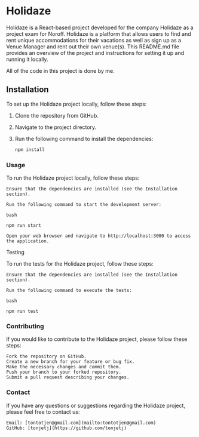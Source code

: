 # Holidaze

Holidaze is a React-based project developed for the company Holidaze as a project exam for Noroff. Holidaze is a platform that allows users to find and rent unique accommodations for their vacations as well as sign up as a Venue Manager and rent out their own venue(s). This README.md file provides an overview of the project and instructions for setting it up and running it locally.

All of the code in this project is done by me. 

## Installation

To set up the Holidaze project locally, follow these steps:

1. Clone the repository from GitHub.
2. Navigate to the project directory.
3. Run the following command to install the dependencies:

   ```bash
   npm install

### Usage

To run the Holidaze project locally, follow these steps:

    Ensure that the dependencies are installed (see the Installation section).

    Run the following command to start the development server:

    bash

    npm run start

    Open your web browser and navigate to http://localhost:3000 to access the application.

Testing

To run the tests for the Holidaze project, follow these steps:

    Ensure that the dependencies are installed (see the Installation section).

    Run the following command to execute the tests:

    bash

    npm run test

### Contributing

If you would like to contribute to the Holidaze project, please follow these steps:

    Fork the repository on GitHub.
    Create a new branch for your feature or bug fix.
    Make the necessary changes and commit them.
    Push your branch to your forked repository.
    Submit a pull request describing your changes.

### Contact

If you have any questions or suggestions regarding the Holidaze project, please feel free to contact us:

    Email: [tontotjen@gmail.com](mailto:tontotjen@gmail.com)
    GitHub: [tonjetj](https://github.com/tonjetj)